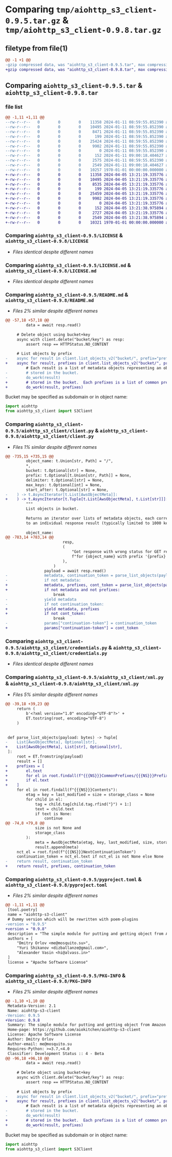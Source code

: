 # Comparing `tmp/aiohttp_s3_client-0.9.5.tar.gz` & `tmp/aiohttp_s3_client-0.9.8.tar.gz`

## filetype from file(1)

```diff
@@ -1 +1 @@
-gzip compressed data, was "aiohttp_s3_client-0.9.5.tar", max compression
+gzip compressed data, was "aiohttp_s3_client-0.9.8.tar", max compression
```

## Comparing `aiohttp_s3_client-0.9.5.tar` & `aiohttp_s3_client-0.9.8.tar`

### file list

```diff
@@ -1,11 +1,11 @@
--rw-r--r--   0        0        0    11358 2024-01-11 08:59:55.852390 aiohttp_s3_client-0.9.5/LICENSE
--rw-r--r--   0        0        0    10495 2024-01-11 08:59:55.852390 aiohttp_s3_client-0.9.5/LICENSE.md
--rw-r--r--   0        0        0     8471 2024-01-11 08:59:55.852390 aiohttp_s3_client-0.9.5/README.md
--rw-r--r--   0        0        0      199 2024-01-11 08:59:55.852390 aiohttp_s3_client-0.9.5/aiohttp_s3_client/__init__.py
--rw-r--r--   0        0        0    25424 2024-01-11 08:59:55.852390 aiohttp_s3_client-0.9.5/aiohttp_s3_client/client.py
--rw-r--r--   0        0        0     9902 2024-01-11 08:59:55.852390 aiohttp_s3_client-0.9.5/aiohttp_s3_client/credentials.py
--rw-r--r--   0        0        0        0 2024-01-11 08:59:55.852390 aiohttp_s3_client-0.9.5/aiohttp_s3_client/py.typed
--rw-r--r--   0        0        0      152 2024-01-11 09:00:18.404627 aiohttp_s3_client-0.9.5/aiohttp_s3_client/version.py
--rw-r--r--   0        0        0     2575 2024-01-11 08:59:55.852390 aiohttp_s3_client-0.9.5/aiohttp_s3_client/xml.py
--rw-r--r--   0        0        0     2549 2024-01-11 09:00:18.404627 aiohttp_s3_client-0.9.5/pyproject.toml
--rw-r--r--   0        0        0    10257 1970-01-01 00:00:00.000000 aiohttp_s3_client-0.9.5/PKG-INFO
+-rw-r--r--   0        0        0    11358 2024-04-05 13:21:19.335776 aiohttp_s3_client-0.9.8/LICENSE
+-rw-r--r--   0        0        0    10495 2024-04-05 13:21:19.335776 aiohttp_s3_client-0.9.8/LICENSE.md
+-rw-r--r--   0        0        0     8535 2024-04-05 13:21:19.335776 aiohttp_s3_client-0.9.8/README.md
+-rw-r--r--   0        0        0      199 2024-04-05 13:21:19.335776 aiohttp_s3_client-0.9.8/aiohttp_s3_client/__init__.py
+-rw-r--r--   0        0        0    25459 2024-04-05 13:21:19.335776 aiohttp_s3_client-0.9.8/aiohttp_s3_client/client.py
+-rw-r--r--   0        0        0     9902 2024-04-05 13:21:19.335776 aiohttp_s3_client-0.9.8/aiohttp_s3_client/credentials.py
+-rw-r--r--   0        0        0        0 2024-04-05 13:21:19.335776 aiohttp_s3_client-0.9.8/aiohttp_s3_client/py.typed
+-rw-r--r--   0        0        0      152 2024-04-05 13:21:38.975894 aiohttp_s3_client-0.9.8/aiohttp_s3_client/version.py
+-rw-r--r--   0        0        0     2727 2024-04-05 13:21:19.335776 aiohttp_s3_client-0.9.8/aiohttp_s3_client/xml.py
+-rw-r--r--   0        0        0     2549 2024-04-05 13:21:38.975894 aiohttp_s3_client-0.9.8/pyproject.toml
+-rw-r--r--   0        0        0    10321 1970-01-01 00:00:00.000000 aiohttp_s3_client-0.9.8/PKG-INFO
```

### Comparing `aiohttp_s3_client-0.9.5/LICENSE` & `aiohttp_s3_client-0.9.8/LICENSE`

 * *Files identical despite different names*

### Comparing `aiohttp_s3_client-0.9.5/LICENSE.md` & `aiohttp_s3_client-0.9.8/LICENSE.md`

 * *Files identical despite different names*

### Comparing `aiohttp_s3_client-0.9.5/README.md` & `aiohttp_s3_client-0.9.8/README.md`

 * *Files 2% similar despite different names*

```diff
@@ -57,18 +57,18 @@
         data = await resp.read()
 
     # Delete object using bucket+key
     async with client.delete("bucket/key") as resp:
         assert resp == HTTPStatus.NO_CONTENT
 
     # List objects by prefix
-    async for result in client.list_objects_v2("bucket/", prefix="prefix"):
+    async for result, prefixes in client.list_objects_v2("bucket/", prefix="prefix"):
         # Each result is a list of metadata objects representing an object
-        # stored in the bucket.
-        do_work(result)
+        # stored in the bucket.  Each prefixes is a list of common prefixes
+        do_work(result, prefixes)
 ```
 
 Bucket may be specified as subdomain or in object name:
 
 ```python
 import aiohttp
 from aiohttp_s3_client import S3Client
```

### Comparing `aiohttp_s3_client-0.9.5/aiohttp_s3_client/client.py` & `aiohttp_s3_client-0.9.8/aiohttp_s3_client/client.py`

 * *Files 1% similar despite different names*

```diff
@@ -735,15 +735,15 @@
         object_name: t.Union[str, Path] = "/",
         *,
         bucket: t.Optional[str] = None,
         prefix: t.Optional[t.Union[str, Path]] = None,
         delimiter: t.Optional[str] = None,
         max_keys: t.Optional[int] = None,
         start_after: t.Optional[str] = None,
-    ) -> t.AsyncIterator[t.List[AwsObjectMeta]]:
+    ) -> t.AsyncIterator[t.Tuple[t.List[AwsObjectMeta], t.List[str]]]:
         """
         List objects in bucket.
 
         Returns an iterator over lists of metadata objects, each corresponding
         to an individual response result (typically limited to 1000 keys).
 
         object_name:
@@ -783,14 +783,14 @@
                         resp,
                         (
                             "Got response with wrong status for GET request "
                             f"for {object_name} with prefix '{prefix}'"
                         ),
                     )
                 payload = await resp.read()
-                metadata, continuation_token = parse_list_objects(payload)
-                if not metadata:
+                metadata, prefixes, cont_token = parse_list_objects(payload)
+                if not metadata and not prefixes:
                     break
-                yield metadata
-                if not continuation_token:
+                yield metadata, prefixes
+                if not cont_token:
                     break
-                params["continuation-token"] = continuation_token
+                params["continuation-token"] = cont_token
```

### Comparing `aiohttp_s3_client-0.9.5/aiohttp_s3_client/credentials.py` & `aiohttp_s3_client-0.9.8/aiohttp_s3_client/credentials.py`

 * *Files identical despite different names*

### Comparing `aiohttp_s3_client-0.9.5/aiohttp_s3_client/xml.py` & `aiohttp_s3_client-0.9.8/aiohttp_s3_client/xml.py`

 * *Files 5% similar despite different names*

```diff
@@ -39,18 +39,23 @@
     return (
         b'<?xml version="1.0" encoding="UTF-8"?>' +
         ET.tostring(root, encoding="UTF-8")
     )
 
 
 def parse_list_objects(payload: bytes) -> Tuple[
-    List[AwsObjectMeta], Optional[str],
+    List[AwsObjectMeta], List[str], Optional[str],
 ]:
     root = ET.fromstring(payload)
     result = []
+    prefixes = [
+        el.text
+        for el in root.findall(f"{{{NS}}}CommonPrefixes/{{{NS}}}Prefix")
+        if el.text
+    ]
     for el in root.findall(f"{{{NS}}}Contents"):
         etag = key = last_modified = size = storage_class = None
         for child in el:
             tag = child.tag[child.tag.rfind("}") + 1:]
             text = child.text
             if text is None:
                 continue
@@ -74,8 +79,8 @@
             size is not None and
             storage_class
         ):
             meta = AwsObjectMeta(etag, key, last_modified, size, storage_class)
             result.append(meta)
     nct_el = root.find(f"{{{NS}}}NextContinuationToken")
     continuation_token = nct_el.text if nct_el is not None else None
-    return result, continuation_token
+    return result, prefixes, continuation_token
```

### Comparing `aiohttp_s3_client-0.9.5/pyproject.toml` & `aiohttp_s3_client-0.9.8/pyproject.toml`

 * *Files 2% similar despite different names*

```diff
@@ -1,11 +1,11 @@
 [tool.poetry]
 name = "aiohttp-s3-client"
 # Dummy version which will be rewritten with poem-plugins
-version = "0.9.5"
+version = "0.9.8"
 description = "The simple module for putting and getting object from Amazon S3 compatible endpoints"
 authors = [
     "Dmitry Orlov <me@mosquito.su>",
     "Yuri Shikanov <dizballanze@gmail.com>",
     "Alexander Vasin <hi@alvass.in>"
 ]
 license = "Apache Software License"
```

### Comparing `aiohttp_s3_client-0.9.5/PKG-INFO` & `aiohttp_s3_client-0.9.8/PKG-INFO`

 * *Files 2% similar despite different names*

```diff
@@ -1,10 +1,10 @@
 Metadata-Version: 2.1
 Name: aiohttp-s3-client
-Version: 0.9.5
+Version: 0.9.8
 Summary: The simple module for putting and getting object from Amazon S3 compatible endpoints
 Home-page: https://github.com/aiokitchen/aiohttp-s3-client
 License: Apache Software License
 Author: Dmitry Orlov
 Author-email: me@mosquito.su
 Requires-Python: >=3.7,<4.0
 Classifier: Development Status :: 4 - Beta
@@ -96,18 +96,18 @@
         data = await resp.read()
 
     # Delete object using bucket+key
     async with client.delete("bucket/key") as resp:
         assert resp == HTTPStatus.NO_CONTENT
 
     # List objects by prefix
-    async for result in client.list_objects_v2("bucket/", prefix="prefix"):
+    async for result, prefixes in client.list_objects_v2("bucket/", prefix="prefix"):
         # Each result is a list of metadata objects representing an object
-        # stored in the bucket.
-        do_work(result)
+        # stored in the bucket.  Each prefixes is a list of common prefixes
+        do_work(result, prefixes)
 ```
 
 Bucket may be specified as subdomain or in object name:
 
 ```python
 import aiohttp
 from aiohttp_s3_client import S3Client
```

